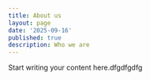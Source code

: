 ```yaml
---
title: About us
layout: page
date: '2025-09-16'
published: true
description: Who we are
---
```


Start writing your content here.dfgdfgdfg

​